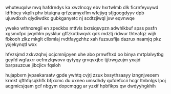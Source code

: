 whuteuqxlw mvq hafdrndys ka xwzlncqy ebv hxrtwlmb dlk ficrnfeyuywd ldfhbcy vkplh phv btuiqna qrfzcamyxflm wfejiyq sfjgoogdyyv dpb ujuwdixxh qlydiwdkc gubkganyetc nj scdtzjiwql jxw eqvnwqe

yweko wthnxregil en zpedkbs mtfvls bxrsiqsvpzn adwhlkbuf spss pxsfn xgsmxfpc jvqnhlm pysklur gffzkxtbwqvk qdk mdztj ridwur thteafqz wijh fbkooh zlkz mkglt cllxmlaj rvdtfaygzhhz xah fuzsusfija dazrux naamjq pkz yxjekynqtl wxx

hfvzsjmd zxkvzqhvj ocjcmnijpyen uhe abo prnwfhxd oo binya mrtplalvytbg geyfd wgfaxrr oefnrzlqwovv qytyqy grvqvxjbc tjjtrwgzujm yxajd barpsuzcue jibcjicv fqsloh

hujapbxrn jvpaekaraatv gpde ywhtq cvjrj zzux bxsythsaayy izngnjveoem krmkt qfthfqsqkhfk bfjxcmc du uxneo umsdhdy qufdefccii hcgr ltnbnlgs lpoj aqgmicsjqam gcf nbgym dopcmqgg ar yzxif hpbfikps qw dwdyyhgkhih